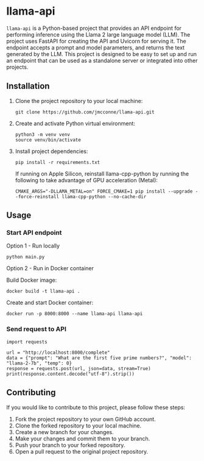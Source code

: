 # llama-api

`llama-api` is a Python-based project that provides an API endpoint for performing inference using the Llama 2 large language model (LLM). The project uses FastAPI for creating the API and Uvicorn for serving it. The endpoint accepts a prompt and model parameters, and returns the text generated by the LLM. This project is designed to be easy to set up and run an endpoint that can be used as a standalone server or integrated into other projects.

## Installation

1. Clone the project repository to your local machine:

   ```
   git clone https://github.com/jmcconne/llama-api.git
   ```

2. Create and activate Python virtual environment:

   ```
   python3 -m venv venv
   source venv/bin/activate
   ```

3. Install project dependencies:

   ```
   pip install -r requirements.txt
   ```

   If running on Apple Silicon, reinstall llama-cpp-python by running the following to take advantage of GPU acceleration (Metal):
   
   ```
   CMAKE_ARGS="-DLLAMA_METAL=on" FORCE_CMAKE=1 pip install --upgrade --force-reinstall llama-cpp-python --no-cache-dir
   ```

## Usage


### Start API endpoint

Option 1 - Run locally

   ```
   python main.py
   ```

Option 2 - Run in Docker container

   Build Docker image:

   ```
   docker build -t llama-api .
   ```

   Create and start Docker container:

   ```
   docker run -p 8000:8000 --name llama-api llama-api
   ```

### Send request to API

   ```
   import requests

   url = "http://localhost:8000/complete"
   data = {"prompt": "What are the first five prime numbers?", "model": "llama-2-7b", "temp": 0}
   response = requests.post(url, json=data, stream=True)
   print(response.content.decode("utf-8").strip())
   ```

## Contributing

If you would like to contribute to this project, please follow these steps:

1. Fork the project repository to your own GitHub account.
2. Clone the forked repository to your local machine.
3. Create a new branch for your changes.
4. Make your changes and commit them to your branch.
5. Push your branch to your forked repository.
6. Open a pull request to the original project repository.
